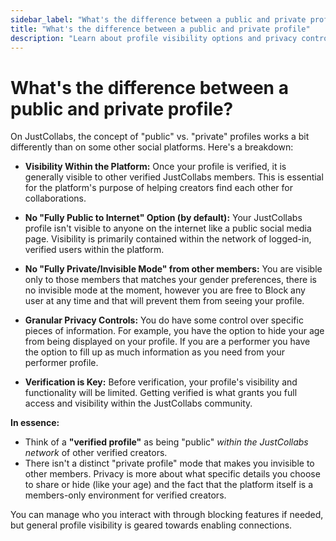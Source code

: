 ```yaml
---
sidebar_label: "What's the difference between a public and private profile"
title: "What's the difference between a public and private profile"
description: "Learn about profile visibility options and privacy controls on JustCollabs."
---
```


# What's the difference between a public and private profile?

On JustCollabs, the concept of "public" vs. "private" profiles works a bit differently than on some other social platforms. Here's a breakdown:

- **Visibility Within the Platform:** Once your profile is verified, it is generally visible to other verified JustCollabs members. This is essential for the platform's purpose of helping creators find each other for collaborations.

- **No "Fully Public to Internet" Option (by default):** Your JustCollabs profile isn't visible to anyone on the internet like a public social media page. Visibility is primarily contained within the network of logged-in, verified users within the platform.

- **No "Fully Private/Invisible Mode" from other members:** You are visible only to those members that matches your gender preferences, there is no invisible mode at the moment, however you are free to Block any user at any time and that will prevent them from seeing your profile.

- **Granular Privacy Controls:** You do have some control over specific pieces of information. For example, you have the option to hide your age from being displayed on your profile. If you are a performer you have the option to fill up as much information as you need from your performer profile.

- **Verification is Key:** Before verification, your profile's visibility and functionality will be limited. Getting verified is what grants you full access and visibility within the JustCollabs community.

**In essence:**

- Think of a **"verified profile"** as being "public" *within the JustCollabs network* of other verified creators.
- There isn't a distinct "private profile" mode that makes you invisible to other members. Privacy is more about what specific details you choose to share or hide (like your age) and the fact that the platform itself is a members-only environment for verified creators.

You can manage who you interact with through blocking features if needed, but general profile visibility is geared towards enabling connections. 